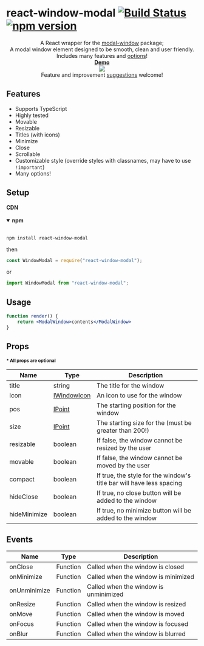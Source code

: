 # react-window-modal [![Build Status](https://travis-ci.org/nik-m2/react-window-modal.svg?branch=master)](https://travis-ci.org/nik-m2/react-window-modal) [![npm version](https://badge.fury.io/js/react-window-modal.svg)](https://badge.fury.io/js/react-window-modal)

<p align="center">
    A React wrapper for the <a href="https://www.npmjs.com/package/window-modal">modal-window</a> package;
    <br>
    A modal window element designed to be smooth, clean and user friendly.
    <br>
    Includes many features and <a href="#props">options</a>! 
    <br>
    <a href="https://codesandbox.io/s/vnxjnnz1o7"><b>Demo</b></a>
    <br>
    <img src="https://user-images.githubusercontent.com/20328954/54089282-d78e3d00-433d-11e9-802e-5c404283cc4a.png"/>
    <br>
    Feature and improvement <a href="https://github.com/nik-m2/react-window-modal/issues">suggestions</a> welcome!
</p>

## Features

- Supports TypeScript
- Highly tested
- Movable
- Resizable
- Titles (with icons)
- Minimize
- Close
- Scrollable
- Customizable style (override styles with classnames, may have to use `!important`)
- Many options!

## Setup

<details>
    <summary style="display:inline-block;">
        <b>CDN</b>
    </summary>
    <br/>

```xml
<script src="https://cdn.jsdelivr.net/npm/react-window-modal/build/index.js"/>
```
    
</details>

<br/>

<details open>
    <summary>
        <b>npm</b>
    </summary>
    <br/>

`npm install react-window-modal`

then

```javascript
const WindowModal = require("react-window-modal");
```

or

```javascript
import WindowModal from "react-window-modal";
```
</details>

## Usage

```jsx
function render() {
    return <ModalWindow>contents</ModalWindow>
}
```

## Props

<b><sub>* All props are optional</sub></b>

| Name | Type | Description |
| ------------- | ------------- | ----- |
| title | string | The title for the window |
| icon | [IWindowIcon](https://github.com/nik-m2/window-modal/blob/master/docs/IWindowIcon.md) | An icon to use for the window |
| pos | [IPoint](https://github.com/nik-m2/window-modal/blob/master/docs/IPoint.md) | The starting position for the window |
| size | [IPoint](https://github.com/nik-m2/window-modal/blob/master/docs/IPoint.md) | The starting size for the (must be greater than 200!) |
| resizable | boolean | If false, the window cannot be resized by the user |
| movable | boolean | If false, the window cannot be moved by the user |
| compact | boolean | If true, the style for the window's title bar will have less spacing |
| hideClose | boolean | If true, no close button will be added to the window |
| hideMinimize | boolean | If true, no minimize button will be added to the window |

## Events

| Name | Type | Description |
| ------------- | ------------- | ----- |
| onClose | Function | Called when the window is closed |
| onMinimize | Function | Called when the window is minimized |
| onUnminimize | Function | Called when the window is unminimized |
| onResize | Function | Called when the window is resized |
| onMove | Function | Called when the window is moved |
| onFocus | Function | Called when the window is focused |
| onBlur | Function | Called when the window is blurred |
